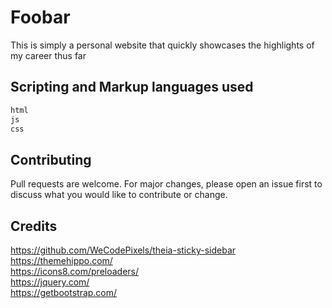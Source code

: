 # Foobar

This is simply a personal website that quickly showcases the highlights of my career thus far

## Scripting and Markup languages used
```bash
html
js
css
```



## Contributing
Pull requests are welcome. For major changes, please open an issue first to discuss what you would like to contribute or change.


## Credits
https://github.com/WeCodePixels/theia-sticky-sidebar  
https://themehippo.com/  
https://icons8.com/preloaders/  
https://jquery.com/  
https://getbootstrap.com/   